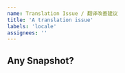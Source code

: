```yaml
---
name: Translation Issue / 翻译改善建议
title: 'A translation issue'
labels: 'locale'
assignees: ''
---
```


## Any Snapshot?


